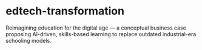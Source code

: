# edtech-transformation
Reimagining education for the digital age — a conceptual business case proposing AI-driven, skills-based learning to replace outdated industrial-era schooling models.
